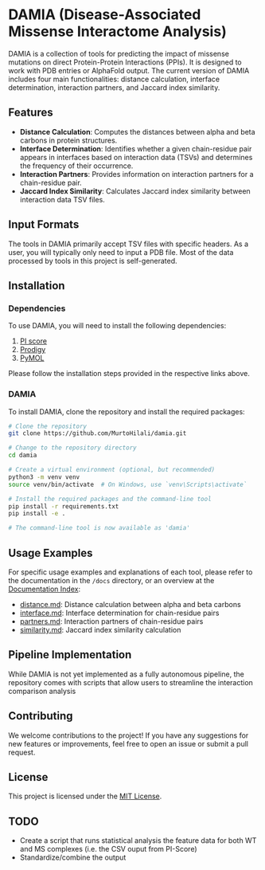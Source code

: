 # DAMIA (Disease-Associated Missense Interactome Analysis)

DAMIA is a collection of tools for predicting the impact of missense mutations on direct Protein-Protein Interactions (PPIs). It is designed to work with PDB entries or AlphaFold output. The current version of DAMIA includes four main functionalities: distance calculation, interface determination, interaction partners, and Jaccard index similarity.

## Features

- **Distance Calculation**: Computes the distances between alpha and beta carbons in protein structures.
- **Interface Determination**: Identifies whether a given chain-residue pair appears in interfaces based on interaction data (TSVs) and determines the frequency of their occurrence.
- **Interaction Partners**: Provides information on interaction partners for a chain-residue pair.
- **Jaccard Index Similarity**: Calculates Jaccard index similarity between interaction data TSV files.

## Input Formats

The tools in DAMIA primarily accept TSV files with specific headers. As a user, you will typically only need to input a PDB file. Most of the data processed by tools in this project is self-generated.

## Installation

### Dependencies

To use DAMIA, you will need to install the following dependencies:

1. [PI score](https://gitlab.com/topf-lab/pi_score)
2. [Prodigy](https://github.com/haddocking/prodigy)
3. [PyMOL](https://pymol.org/)

Please follow the installation steps provided in the respective links above.

### DAMIA

To install DAMIA, clone the repository and install the required packages:

```bash
# Clone the repository
git clone https://github.com/MurtoHilali/damia.git

# Change to the repository directory
cd damia

# Create a virtual environment (optional, but recommended)
python3 -m venv venv
source venv/bin/activate  # On Windows, use `venv\Scripts\activate`

# Install the required packages and the command-line tool
pip install -r requirements.txt
pip install -e .

# The command-line tool is now available as 'damia'

```

## Usage Examples

For specific usage examples and explanations of each tool, please refer to the documentation in the `/docs` directory, or an overview at the [Documentation Index](docs/index.md):

- [distance.md](docs/distance.md): Distance calculation between alpha and beta carbons
- [interface.md](docs/interface.md): Interface determination for chain-residue pairs
- [partners.md](docs/partners.md): Interaction partners of chain-residue pairs
- [similarity.md](docs/similarity.md): Jaccard index similarity calculation

## Pipeline Implementation

While DAMIA is not yet implemented as a fully autonomous pipeline, the repository comes with scripts that allow users to streamline the interaction comparison analysis

## Contributing

We welcome contributions to the project! If you have any suggestions for new features or improvements, feel free to open an issue or submit a pull request.

## License

This project is licensed under the [MIT License](LICENSE).

## TODO

* Create a script that runs statistical analysis the feature data for both WT and MS complexes (i.e. the CSV ouput from PI-Score)
* Standardize/combine the output 